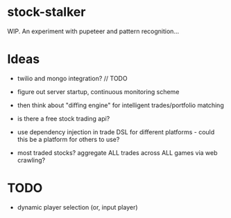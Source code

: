 # stock-stalker
WIP. An experiment with pupeteer and pattern recognition...


# Ideas
* twilio and mongo integration? // TODO
* figure out server startup, continuous monitoring scheme

* then think about "diffing engine" for intelligent trades/portfolio matching
* is there a free stock trading api?
* use dependency injection in trade DSL for different platforms - could this be a platform for others to use?
* most traded stocks? aggregate ALL trades across ALL games via web crawling?

# TODO
* dynamic player selection (or, input player)

